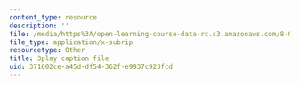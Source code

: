 ```yaml
---
content_type: resource
description: ''
file: /media/https%3A/open-learning-course-data-rc.s3.amazonaws.com/8-01sc-classical-mechanics-fall-2016/371602cea45ddf54362fe9937c923fcd_4r1xgrWbALg.srt
file_type: application/x-subrip
resourcetype: Other
title: 3play caption file
uid: 371602ce-a45d-df54-362f-e9937c923fcd
---
```

